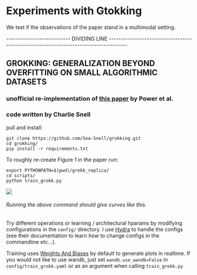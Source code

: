 # Experiments with Gtokking

We test if the observations of the paper stand in a multimodal setting. 




--------------------------- DIVIDING LINE -------------------------------------------------------------------------------------- 
## GROKKING: GENERALIZATION BEYOND OVERFITTING ON SMALL ALGORITHMIC DATASETS
### unofficial re-implementation of [this paper](https://mathai-iclr.github.io/papers/papers/MATHAI_29_paper.pdf) by Power et al.
### code written by Charlie Snell

pull and install:
```
git clone https://github.com/Sea-Snell/grokking.git
cd grokking/
pip install -r requirements.txt
```

To roughly re-create Figure 1 in the paper run:

```
export PYTHONPATH=$(pwd)/grokk_replica/
cd scripts/
python train_grokk.py
```

![](grokk.png)
###### Running the above command should give curves like this.

Try different operations or learning / architectural hparams by modifying configurations in the `config/` directory. I use [Hydra](https://hydra.cc/docs/intro) to handle the configs (see their documentation to learn how to change configs in the commandline etc...).

Training uses [Weights And Biases](https://wandb.ai/home) by default to generate plots in realtime. If you would not like to use wandb, just set `wandb.use_wandb=False` in `config/train_grokk.yaml` or as an argument when calling `train_grokk.py`
